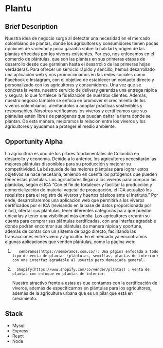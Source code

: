 # Plantu

## Brief Description

Nuestra idea de negocio surge al detectar una necesidad en el mercado colombiano de plantas, donde los agricultores y consumidores tienen pocas opciones de variedad y poca garantía sobre la calidad y origen de las plantas ofrecidas por los viveros existentes. Por eso, nos enfocamos en el comercio de plántulas, que son las plantas en sus primeras etapas de desarrollo desde que germinan hasta el desarrollo de las primeras hojas verdaderas.
Para ofrecer un servicio rápido y sencillo, hemos desarrollado una aplicación web y nos promocionamos en las redes sociales como Facebook e Instagram, con el objetivo de establecer un contacto directo y personalizado con los agricultores y consumidores. Una vez que se concreta la venta, nuestro servicio de delivery garantiza una entrega rápida y segura, lo que fortalece la fidelización de nuestros clientes.
Además, nuestro negocio también se enfoca en promover el crecimiento de los viveros colombianos, alentándolos a adoptar prácticas sostenibles y responsables. Nosotros verificamos los viveros y certificamos que sus plántulas estén libres de patógenos que puedan dañar la tierra donde se plantan. De esta manera, mejoramos la relación entre los viveros y los agricultores y ayudamos a proteger el medio ambiente.

## Opportunity Alpha

La agricultura es uno de los pilares fundamentales de Colombia en desarrollo y economía. Debido a lo anterior, los agricultores necesitarán las mejores plántulas disponibles para su producción y mejorar su competitividad.
La búsqueda de las mejores plántulas para lograr estos objetivos se hace necesaria, teniendo en cuenta los patógenos que pueden tener estas plántulas. Los agricultores llegan a los viveros para comprar las plántulas, según el ICA “Con el fin de fortalecer y facilitar la producción y comercialización de material vegetal de propagación, el ICA actualizó los requisitos para el registro de viveros y huertos básicos ante el Instituto.”
Por ende, desarrollaremos una aplicación web que permitirá a los viveros certificados por el ICA (revisando en la base de datos proporcionada por ellos), ofertar sus plántulas, tener diferentes categorías para que puedan ubicarlas y tener una visibilidad más amplia.
Los agricultores crearán su cuenta para comprar sus plántulas certificadas, con una interfaz agradable donde podrán encontrar sus plántulas de manera rápida y oportuna, además de contar con un sistema de pago directo, facilitando las transacciones entre vivero y agricultor.
En el mercado ya encontramos algunas aplicaciones que venden plántulas, como la página web:

1.        sembramos(https://sembramos.com.co/): Una página enfocada a todo tipo de venta de plantas (plántulas, semillas, plantas de interior) con una interfaz agradable al usuario pero demasiada general.
2.       Shopify(https://www.shopify.com/co/vender/plantas) : venta de plantas con enfoque en plantas de interior.
    Nuestro atractivo frente a estas es que contamos con la certificación de viveros, además de especificarnos en plántulas para los agricultores, además de la agricultura urbana que es un pilar que está en crecimiento.

## Stack

-   Mysql
-   Express
-   React
-   Node
